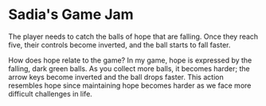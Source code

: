 # Sadia's Game Jam

The player needs to catch the balls of hope that are falling. Once they reach five, their controls become inverted, and the ball starts to fall faster.

How does hope relate to the game?
In my game, hope is expressed by the falling, dark green balls. As you collect more balls, it becomes harder; the arrow keys become inverted and the ball drops faster. This action resembles hope since maintaining hope becomes harder as we face more difficult challenges in life.